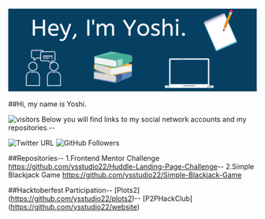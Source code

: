 ![Yoshi's GitHub Banner](./assets/Banner.png)

##Hi, my name is Yoshi.  

![visitors]()
Below you will find links to my social network accounts and my repositories.--

![Twitter URL](https://img.shields.io/twitter/url?label=Yoshi&style=social&url=https%3A%2F%2Ftwitter.com%2FYoshiCode03)
![GitHub Followers](https://img.shields.io/github/followers/ysstudio22?style=social)

##Repositories--
1.Frontend Mentor Challenge <https://github.com/ysstudio22/Huddle-Landing-Page-Challenge>--
2.Simple Blackjack Game <https://github.com/ysstudio22/Simple-Blackjack-Game>

##Hacktoberfest Participation--
[Plots2] (https://github.com/ysstudio22/plots2)--
[P2PHackClub] (https://github.com/ysstudio22/website)